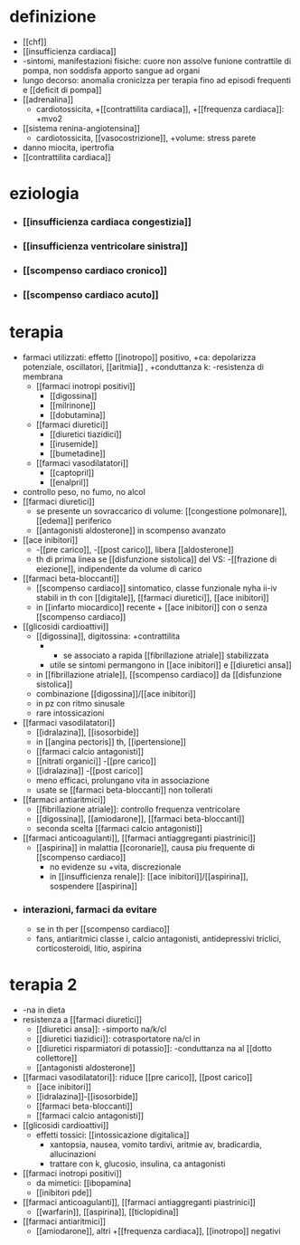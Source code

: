 # definizione
- [[chf]]
- [[insufficienza cardiaca]]
- -sintomi, manifestazioni fisiche: cuore non assolve funione contrattile di pompa, non soddisfa apporto sangue ad organi
- lungo decorso: anomalia cronicizza per terapia fino ad episodi frequenti e [[deficit di pompa]]
- [[adrenalina]]
	- cardiotossicita, +[[contrattilita cardiaca]], +[[frequenza cardiaca]]: +mvo2
- [[sistema renina-angiotensina]]
	- cardiotossicita, [[vasocostrizione]], +volume: stress parete
- danno miocita, ipertrofia
- [[contrattilita cardiaca]]

# eziologia
- ### [[insufficienza cardiaca congestizia]]
- ### [[insufficienza ventricolare sinistra]]
- ### [[scompenso cardiaco cronico]]
- ### [[scompenso cardiaco acuto]]

# terapia
- farmaci utilizzati: effetto [[inotropo]] positivo, +ca: depolarizza potenziale, oscillatori, [[aritmia]] , +conduttanza k: -resistenza di membrana
	- [[farmaci inotropi positivi]]
		- [[digossina]]
		- [[milrinone]]
		- [[dobutamina]]
	- [[farmaci diuretici]]
		- [[diuretici tiazidici]]
		- [[irusemide]]
		- [[bumetadine]]
	- [[farmaci vasodilatatori]]
		- [[captopril]]
		- [[enalpril]]
- controllo peso, no fumo, no alcol
- [[farmaci diuretici]]
	- se presente un sovraccarico di volume: [[congestione polmonare]], [[edema]] periferico
	- [[antagonisti aldosterone]] in scompenso avanzato
- [[ace inibitori]]
	- -[[pre carico]], -[[post carico]], libera [[aldosterone]]
	- th di prima linea se [[disfunzione sistolica]] del VS: -[[frazione di eiezione]], indipendente da volume di carico
- [[farmaci beta-bloccanti]]
	- [[scompenso cardiaco]] sintomatico, classe funzionale nyha ii-iv stabili in th con [[digitale]], [[farmaci diuretici]], [[ace inibitori]]
	- in [[infarto miocardico]] recente + [[ace inibitori]] con o senza [[scompenso cardiaco]]
- [[glicosidi cardioattivi]]
	- [[digossina]], digitossina: +contrattilita
		- + se associato a rapida [[fibrillazione atriale]] stabilizzata
		- utile se sintomi permangono in [[ace inibitori]] e [[diuretici ansa]]
	- in [[fibrillazione atriale]], [[scompenso cardiaco]] da [[disfunzione sistolica]]
	- combinazione [[digossina]]/[[ace inibitori]]
	- in pz con ritmo sinusale
	- rare intossicazioni
- [[farmaci vasodilatatori]]
	- [[idralazina]], [[isosorbide]]
	- in [[angina pectoris]] th, [[ipertensione]]
	- [[farmaci calcio antagonisti]]
	- [[nitrati organici]] -[[pre carico]]
	- [[idralazina]] -[[post carico]]
	- meno efficaci, prolungano vita in associazione
	- usate se [[farmaci beta-bloccanti]] non tollerati
- [[farmaci antiaritmici]]
	- [[fibrillazione atriale]]: controllo frequenza ventricolare
	- [[digossina]], [[amiodarone]], [[farmaci beta-bloccanti]]
	- seconda scelta [[farmaci calcio antagonisti]]
- [[farmaci anticoagulanti]], [[farmaci antiaggreganti piastrinici]]
	- [[aspirina]] in malattia [[coronarie]], causa piu frequente di [[scompenso cardiaco]]
		- no evidenze su +vita, discrezionale
		- in [[insufficienza renale]]: [[ace inibitori]]/[[aspirina]], sospendere [[aspirina]]
- ### interazioni, farmaci da evitare
	- se in th per [[scompenso cardiaco]]
	- fans, antiaritmici classe i, calcio antagonisti, antidepressivi triclici, corticosteroidi, litio, aspirina

# terapia 2
- -na in dieta
- resistenza a [[farmaci diuretici]]
	- [[diuretici ansa]]: -simporto na/k/cl
	- [[diuretici tiazidici]]: cotrasportatore na/cl in
	- [[diuretici risparmiatori di potassio]]: -conduttanza na al [[dotto collettore]]
	- [[antagonisti aldosterone]]
- [[farmaci vasodilatatori]]: riduce [[pre carico]], [[post carico]]
	- [[ace inibitori]]
	- [[idralazina]]-[[isosorbide]]
	- [[farmaci beta-bloccanti]]
	- [[farmaci calcio antagonisti]]
- [[glicosidi cardioattivi]]
	- effetti tossici: [[intossicazione digitalica]]
		- xantopsia, nausea, vomito tardivi, aritmie av, bradicardia, allucinazioni
		- trattare con k, glucosio, insulina, ca antagonisti
- [[farmaci inotropi positivi]]
	- da mimetici: [[ibopamina]
	- [[inibitori pde]]
- [[farmaci anticoagulanti]], [[farmaci antiaggreganti piastrinici]]
	- [[warfarin]], [[aspirina]], [[ticlopidina]]
- [[farmaci antiaritmici]]
	- [[amiodarone]], altri +[[frequenza cardiaca]], [[inotropo]] negativi